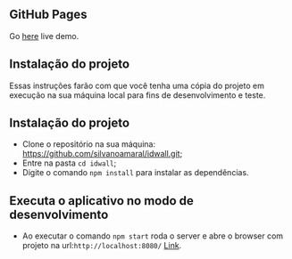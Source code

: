 ## GitHub Pages

Go [here](https://silvanoamaral.github.io/idwall/) live demo.

## Instalação do projeto

Essas instruções farão com que você tenha uma cópia do projeto em execução na sua máquina local para fins de desenvolvimento e teste.

## Instalação do projeto

* Clone o repositório na sua máquina: https://github.com/silvanoamaral/idwall.git;
* Entre na pasta `cd idwall`;
* Digite o comando `npm install` para instalar as dependências.

## Executa o aplicativo no modo de desenvolvimento

* Ao executar o comando `npm start` roda o server e abre o browser com projeto na url:`http://localhost:8080/` [Link](http://localhost:8080/).